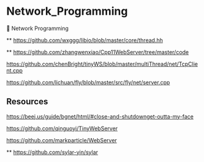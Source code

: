 # Network_Programming
:santa: Network Programming

** https://github.com/wxggg/libio/blob/master/core/thread.hh

** https://github.com/zhangwenxiao/Cpp11WebServer/tree/master/code

https://github.com/chenBright/tinyWS/blob/master/multiThread/net/TcpClient.cpp

https://github.com/lichuan/fly/blob/master/src/fly/net/server.cpp

## Resources

https://beej.us/guide/bgnet/html/#close-and-shutdownget-outta-my-face

https://github.com/qinguoyi/TinyWebServer

https://github.com/markparticle/WebServer

** https://github.com/sylar-yin/sylar